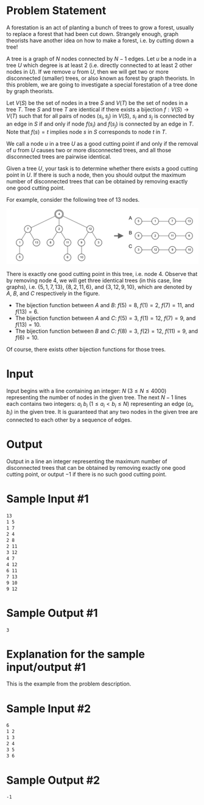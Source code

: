 # Problem Statement

A forestation is an act of planting a bunch of trees to grow a forest, usually to replace a forest that had been cut down. Strangely enough, graph theorists have another idea on how to make a forest, i.e. by cutting down a tree!

A tree is a graph of $N$ nodes connected by $N - 1$ edges. Let $u$ be a node in a tree $U$ which degree is at least 2 (i.e. directly connected to at least 2 other nodes in $U$). If we remove $u$ from $U$, then we will get two or more disconnected (smaller) trees, or also known as forest by graph theorists. In this problem, we are going to investigate a special forestation of a tree done by graph theorists.

Let $V(S)$ be the set of nodes in a tree $S$ and $V(T)$ be the set of nodes in a tree $T$. Tree $S$ and tree $T$ are identical if there exists a bijection $f : V(S) \rightarrow V(T)$ such that for all pairs of nodes $(s_i, s_j)$ in $V(S)$, $s_i$ and $s_j$ is connected by an edge in $S$ if and only if node $f(s_i)$ and $f(s_j)$ is connected by an edge in $T$. Note that $f(s) = t$ implies node $s$ in $S$ corresponds to node $t$ in $T$.

We call a node $u$ in a tree $U$ as a good cutting point if and only if the removal of $u$ from $U$ causes two or more disconnected trees, and all those disconnected trees are pairwise identical.

Given a tree $U$, your task is to determine whether there exists a good cutting point in $U$. If there is such a node, then you should output the maximum number of disconnected trees that can be obtained by removing exactly one good cutting point.

For example, consider the following tree of 13 nodes.

![IMAGE](icpc-jakarta-2019-forest-1.png)

There is exactly one good cutting point in this tree, i.e. node 4. Observe that by removing node 4, we will get three identical trees (in this case, line graphs), i.e. $\{5, 1, 7, 13\}$, $\{8, 2, 11, 6\}$, and $\{3, 12, 9, 10\}$, which are denoted by $A$, $B$, and $C$ respectively in the figure.

- The bijection function between $A$ and $B$: $f(5) = 8$, $f(1) = 2$, $f(7) = 11$, and $f(13) = 6$.
- The bijection function between $A$ and $C$: $f(5) = 3$, $f(1) = 12$, $f(7) = 9$, and $f(13) = 10$.
- The bijection function between $B$ and $C$: $f(8) = 3$, $f(2) = 12$, $f(11) = 9$, and $f(6) = 10$.

Of course, there exists other bijection functions for those trees.

# Input

Input begins with a line containing an integer: $N$ $(3 \leq N \leq 4000)$ representing the number of nodes in the given tree. The next $N - 1$ lines each contains two integers: $a_i\ b_i$ $(1 \leq a_i < b_i \leq N)$ representing an edge $(a_i, b_i)$ in the given tree. It is guaranteed that any two nodes in the given tree are connected to each other by a sequence of edges.

# Output

Output in a line an integer representing the maximum number of disconnected trees that can be obtained by removing exactly one good cutting point, or output $-1$ if there is no such good cutting point.

# Sample Input #1
```
13
1 5
1 7
2 4
2 8
2 11
3 12
4 7
4 12
6 11
7 13
9 10
9 12
```
# Sample Output #1
```
3
```
# Explanation for the sample input/output #1

This is the example from the problem description.

# Sample Input #2
```
6
1 2
1 3
2 4
3 5
3 6
```

# Sample Output #2
```
-1
```